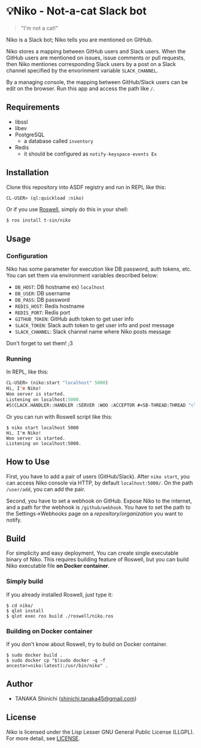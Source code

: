 # 💡Niko - Not-a-cat Slack bot

> "I'm not a cat!"

Niko is a Slack bot; Niko tells you are mentioned on GitHub.

Niko stores a mapping between GitHub users and Slack users. When the GitHub users are mentioned on issues, issue comments or pull requests, then Niko mentiones corresponding Slack users by a post on a Slack channel specified by the envorinment variable `SLACK_CHANNEL`.

By a managing console, the mapping between GitHub/Slack users can be edit on the browser. Run this app and access the path like `/`.

## Requirements

- libssl
- libev
- PostgreSQL
    - a database called `inventory`
- Redis
    - it should be configured as `notify-keyspace-events Ex`

## Installation

Clone this repository into ASDF registry and run in REPL like this:

```lisp
CL-USER> (ql:quickload :niko)
```

Or if you use [Roswell](https://github.com/roswell/roswell), simply do this in your shell:

```shell-session
$ ros install t-sin/niko
```

## Usage

### Configuration

Niko has some parameter for execution like DB password, auth tokens, etc. You can set them via environment variables described below:

- `DB_HOST`: DB hostname ex) `localhost`
- `DB_USER`: DB username
- `DB_PASS`: DB password
- `REDIS_HOST`: Redis hostname
- `REDIS_PORT`: Redis port
- `GITHUB_TOKEN`: GitHub auth token to get user info
- `SLACK_TOKEN`: Slack auth token to get user info and post message
- `SLACK_CHANNEL`: Slack channel name where Niko posts message

Don't forget to set them! ;3

### Running

In REPL, like this:

```lisp
CL-USER> (niko:start "localhost" 5000)
Hi, I'm Niko!
Woo server is started.
Listening on localhost:5000.
#S(CLACK.HANDLER::HANDLER :SERVER :WOO :ACCEPTOR #<SB-THREAD:THREAD "clack-handler-woo" RUNNING {1006D287C3}>)
```

Or you can run with Roswell script like this:

```shell-session
$ niko start localhost 5000
Hi, I'm Niko!
Woo server is started.
Listening on localhost:5000.
```

## How to Use

First, you have to add a pair of users (GitHub/Slack). After `niko start`, you can access Niko console via HTTP, by default `localhost:5000/`. On the path `/user/add`, you can add the pair.

Second, you have to set a webhook on GitHub. Expose Niko to the internet, and a path for the webhook is `/github/webhook`. You have to set the path to the Settings->Webhooks page on a *repository*/*organization* you want to notify.

## Build

For simplicity and easy deployment, You can create single executable binary of Niko. This requires building feature of Roswell, but you can build Niko executable file **on Docker container**.

### Simply build

If you already installed Roswell, just type it:

```shell
$ cd niko/
$ qlot install
$ qlot exec ros build ./roswell/niko.ros
```

### Building on Docker container

If you don't know about Roswell, try to bulid on Docker container.

```
$ sudo docker build .
$ sudo docker cp "$(sudo docker -q -f ancestor=niko:latest):/usr/bin/niko" .
```

## Author

- TANAKA Shinichi (shinichi.tanaka45@gmail.com)

## License

*Niko* is licensed under the Lisp Lesser GNU General Public License (LLGPL). For more detail, see [LICENSE](LICENSE).
